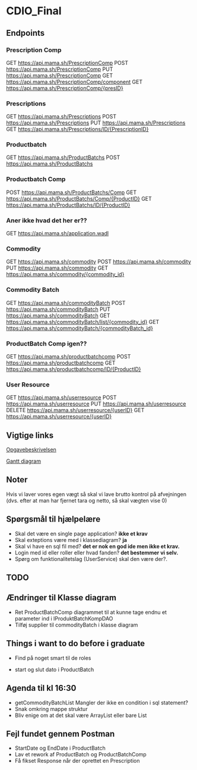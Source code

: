 # CDIO_Final
## Endpoints
### Prescription Comp
GET     https://api.mama.sh/PrescriptionComp
POST    https://api.mama.sh/PrescriptionComp
PUT     https://api.mama.sh/PrescriptionComp
GET     https://api.mama.sh/PrescriptionComp/component
GET     https://api.mama.sh/PrescriptionComp/{presID}
### Prescriptions
GET     https://api.mama.sh/Prescriptions
POST    https://api.mama.sh/Prescriptions
PUT     https://api.mama.sh/Prescriptions
GET     https://api.mama.sh/Prescriptions/ID/{PrescriptionID}
### Productbatch
GET     https://api.mama.sh/ProductBatchs
POST    https://api.mama.sh/ProductBatchs
### Productbatch Comp
POST    https://api.mama.sh/ProductBatchs/Comp
GET     https://api.mama.sh/ProductBatchs/Comp/{ProductID}
GET     https://api.mama.sh/ProductBatchs/ID/{ProductID}
### Aner ikke hvad det her er??
GET     https://api.mama.sh/application.wadl
### Commodity
GET     https://api.mama.sh/commodity
POST    https://api.mama.sh/commodity
PUT     https://api.mama.sh/commodity
GET     https://api.mama.sh/commodity/{commodity_id}
### Commodity Batch
GET     https://api.mama.sh/commodityBatch
POST    https://api.mama.sh/commodityBatch
PUT     https://api.mama.sh/commodityBatch
GET     https://api.mama.sh/commodityBatch/list/{commodity_id}
GET     https://api.mama.sh/commodityBatch/{commodityBatch_id}
### ProductBatch Comp igen??
GET     https://api.mama.sh/productbatchcomp
POST    https://api.mama.sh/productbatchcomp
GET     https://api.mama.sh/productbatchcomp/ID/{ProductID}
### User Resource
GET     https://api.mama.sh/userresource
POST    https://api.mama.sh/userresource
PUT     https://api.mama.sh/userresource
DELETE  https://api.mama.sh/userresource/{userID}
GET     https://api.mama.sh/userresource/{userID}


## Vigtige links
[Opgavebeskrivelsen](https://docs.google.com/document/d/1QrAzcQmpb-4YLtxR1y-2_UD1ep6b3zqIt3s0HpE95iM/edit)

[Gantt diagram](https://docs.google.com/spreadsheets/d/1CNBKCBNwR9ypWmpiL89Cq-r3YfgAK80_uBcye_2FB7k/edit?fbclid=IwAR1zHT7rFR00NNegIhTMGHC9Neyvlbj9UqFP4hxhQvGWHG5SgxCR0BYLT04#gid=0)

## Noter
Hvis vi laver vores egen vægt så skal vi lave brutto kontrol på afvejningen (dvs. efter at man har fjernet tara og netto, så skal vægten vise 0)

## Spørgsmål til hjælpelære
- Skal det være en single page application?
    __ikke et krav__
- Skal exteptions være med i klassediagram?
    __ja__
- Skal vi have en sql fil med?
    __det er nok en god ide men ikke et krav.__
- Login med id eller roller eller hvad fanden?
    __det bestemmer vi selv.__
- Spørg om funktionalitetslag (UserService) skal den være der?.


## TODO

## Ændringer til Klasse diagram

- Ret ProductBatchComp diagrammet til at kunne tage endnu et parameter ind i IProduktBatchKompDAO 
- Tilføj supplier til commodityBatch i klasse diagram

## Things i want to do before i graduate
- Find på noget smart til de roles

- start og slut dato i ProductBatch

## Agenda til kl 16:30
- getCommodityBatchList Mangler der ikke en condition i sql statement?
- Snak omkring mappe struktur
- Bliv enige om at det skal være ArrayList eller bare List

## Fejl fundet gennem Postman
- StartDate og EndDate i ProductBatch
- Lav et rework af ProductBatch og ProductBatchComp
- Få fikset Response når der oprettet en Prescription
